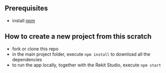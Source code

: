 ## Prerequisites
 - install [npm](https://www.npmjs.com)
## How to create a new project from this scratch
- fork or clone this repo
- in the main project folder, execute `npm install` to download all the dependencies
- to run the app locally, together with the Rekit Studio, execute  `npm start`
